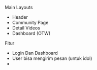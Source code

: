 Main Layouts
- Header
- Community Page
- Detail Videos
- Dashboard (OTW)

Fitur
- Login Dan Dashboard
- User bisa mengirim pesan (untuk idol)
- 
